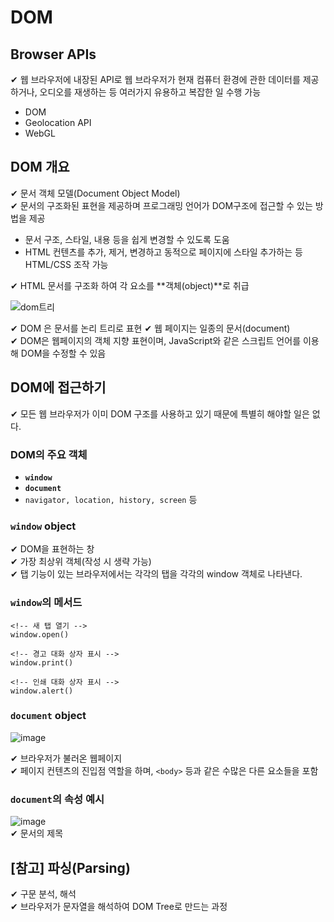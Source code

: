 # DOM

## Browser APIs

✔ 웹 브라우저에 내장된 API로 웹 브라우저가 현재 컴퓨터 환경에 관한 데이터를 제공하거나, 오디오를 재생하는 등 여러가지 유용하고 복잡한 일 수행 가능

- DOM
- Geolocation API
- WebGL

## DOM 개요

✔ 문서 객체 모델(Document Object Model)  
✔ 문서의 구조화된 표현을 제공하며 프로그래밍 언어가 DOM구조에 접근할 수 있는 방법을 제공

- 문서 구조, 스타일, 내용 등을 쉽게 변경할 수 있도록 도움
- HTML 컨텐츠를 추가, 제거, 변경하고 동적으로 페이지에 스타일 추가하는 등 HTML/CSS 조작 가능

✔ HTML 문서를 구조화 하여 각 요소를 **객체(object)**로 취급

![dom트리](https://upload.wikimedia.org/wikipedia/commons/thumb/5/5a/DOM-model.svg/1200px-DOM-model.svg.png)

✔ DOM 은 문서를 논리 트리로 표현
✔ 웹 페이지는 일종의 문서(document)  
✔ DOM은 웹페이지의 객체 지향 표현이며, JavaScript와 같은 스크립트 언어를 이용해 DOM을 수정할 수 있음

## DOM에 접근하기

✔ 모든 웹 브라우저가 이미 DOM 구조를 사용하고 있기 때문에 특별히 해야할 일은 없다.

### DOM의 주요 객체

- **`window`**
- **`document`**
- `navigator, location, history, screen` 등

### `window` object

✔ DOM을 표현하는 창  
✔ 가장 최상위 객체(작성 시 생략 가능)  
✔ 탭 기능이 있는 브라우저에서는 각각의 탭을 각각의 window 객체로 나타낸다.

### `window`의 메서드

```web
<!-- 새 탭 열기 -->
window.open()

<!-- 경고 대화 상자 표시 -->
window.print()

<!-- 인쇄 대화 상자 표시 -->
window.alert()
```

### `document` object

![image](https://user-images.githubusercontent.com/109324637/197458469-acd8bcac-0a3b-49f4-ab15-813804ddd586.png)

✔ 브라우저가 불러온 웹페이지  
✔ 페이지 컨텐츠의 진입점 역할을 하며, `<body>` 등과 같은 수많은 다른 요소들을 포함

### `document`의 속성 예시

![image](https://user-images.githubusercontent.com/109324637/197458659-0fa9b74d-b35d-4439-96f2-e46147e071d5.png)  
✔ 문서의 제목

## [참고] 파싱(Parsing)

✔ 구문 분석, 해석  
✔ 브라우저가 문자열을 해석하여 DOM Tree로 만드는 과정
